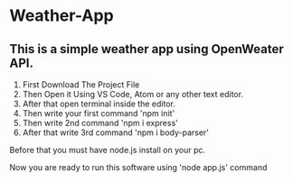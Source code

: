 # Weather-App
<h2>This is a simple weather app using OpenWeater API.</h2>

1. First Download The Project File
2. Then Open it Using VS Code, Atom or any other text editor.
3. After that open terminal inside the editor.
4. Then write your first command 'npm init'
5. Then write 2nd command 'npm i express'
6. After that write 3rd command 'npm i body-parser'

Before that you must have node.js install on your pc.

Now you are ready to run this software using 'node app.js' command
